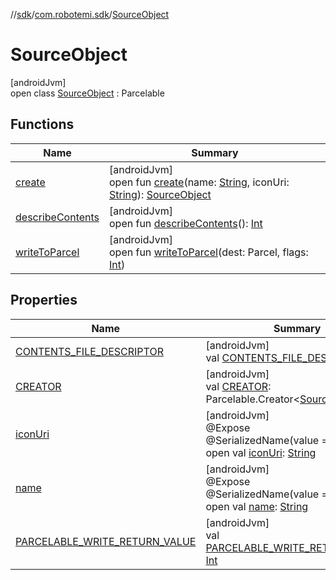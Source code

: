 //[sdk](../../../index.md)/[com.robotemi.sdk](../index.md)/[SourceObject](index.md)

# SourceObject

[androidJvm]\
open class [SourceObject](index.md) : Parcelable

## Functions

| Name | Summary |
|---|---|
| [create](create.md) | [androidJvm]<br>open fun [create](create.md)(name: [String](https://docs.oracle.com/javase/8/docs/api/java/lang/String.html), iconUri: [String](https://docs.oracle.com/javase/8/docs/api/java/lang/String.html)): [SourceObject](index.md) |
| [describeContents](describe-contents.md) | [androidJvm]<br>open fun [describeContents](describe-contents.md)(): [Int](https://kotlinlang.org/api/latest/jvm/stdlib/kotlin/-int/index.html) |
| [writeToParcel](write-to-parcel.md) | [androidJvm]<br>open fun [writeToParcel](write-to-parcel.md)(dest: Parcel, flags: [Int](https://kotlinlang.org/api/latest/jvm/stdlib/kotlin/-int/index.html)) |

## Properties

| Name | Summary |
|---|---|
| [CONTENTS_FILE_DESCRIPTOR](../../com.robotemi.sdk.telepresence/-call-state/index.md#-255210448%2FProperties%2F462465411) | [androidJvm]<br>val [CONTENTS_FILE_DESCRIPTOR](../../com.robotemi.sdk.telepresence/-call-state/index.md#-255210448%2FProperties%2F462465411): [Int](https://kotlinlang.org/api/latest/jvm/stdlib/kotlin/-int/index.html) |
| [CREATOR](-c-r-e-a-t-o-r.md) | [androidJvm]<br>val [CREATOR](-c-r-e-a-t-o-r.md): Parcelable.Creator&lt;[SourceObject](index.md)&gt; |
| [iconUri](icon-uri.md) | [androidJvm]<br>@Expose<br>@SerializedName(value = &quot;iconUri&quot;)<br>open val [iconUri](icon-uri.md): [String](https://docs.oracle.com/javase/8/docs/api/java/lang/String.html) |
| [name](name.md) | [androidJvm]<br>@Expose<br>@SerializedName(value = &quot;name&quot;)<br>open val [name](name.md): [String](https://docs.oracle.com/javase/8/docs/api/java/lang/String.html) |
| [PARCELABLE_WRITE_RETURN_VALUE](../../com.robotemi.sdk.telepresence/-call-state/index.md#-865205281%2FProperties%2F462465411) | [androidJvm]<br>val [PARCELABLE_WRITE_RETURN_VALUE](../../com.robotemi.sdk.telepresence/-call-state/index.md#-865205281%2FProperties%2F462465411): [Int](https://kotlinlang.org/api/latest/jvm/stdlib/kotlin/-int/index.html) |

